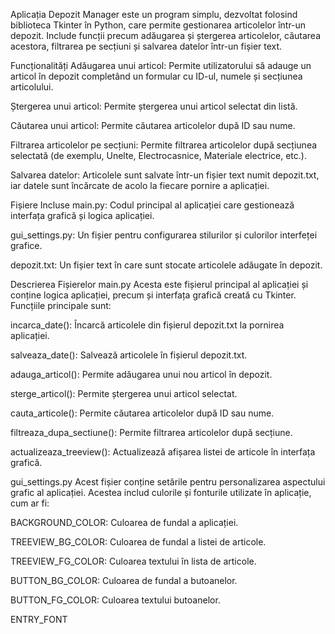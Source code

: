 Aplicația Depozit Manager este un program simplu, dezvoltat folosind biblioteca Tkinter în Python, care permite gestionarea articolelor într-un depozit. Include funcții precum adăugarea și ștergerea articolelor, căutarea acestora, filtrarea pe secțiuni și salvarea datelor într-un fișier text.

Funcționalități
Adăugarea unui articol: Permite utilizatorului să adauge un articol în depozit completând un formular cu ID-ul, numele și secțiunea articolului.

Ștergerea unui articol: Permite ștergerea unui articol selectat din listă.

Căutarea unui articol: Permite căutarea articolelor după ID sau nume.

Filtrarea articolelor pe secțiuni: Permite filtrarea articolelor după secțiunea selectată (de exemplu, Unelte, Electrocasnice, Materiale electrice, etc.).

Salvarea datelor: Articolele sunt salvate într-un fișier text numit depozit.txt, iar datele sunt încărcate de acolo la fiecare pornire a aplicației.

Fișiere Incluse
main.py: Codul principal al aplicației care gestionează interfața grafică și logica aplicației.

gui_settings.py: Un fișier pentru configurarea stilurilor și culorilor interfeței grafice.

depozit.txt: Un fișier text în care sunt stocate articolele adăugate în depozit.

Descrierea Fișierelor
main.py
Acesta este fișierul principal al aplicației și conține logica aplicației, precum și interfața grafică creată cu Tkinter. Funcțiile principale sunt:

incarca_date(): Încarcă articolele din fișierul depozit.txt la pornirea aplicației.

salveaza_date(): Salvează articolele în fișierul depozit.txt.

adauga_articol(): Permite adăugarea unui nou articol în depozit.

sterge_articol(): Permite ștergerea unui articol selectat.

cauta_articole(): Permite căutarea articolelor după ID sau nume.

filtreaza_dupa_sectiune(): Permite filtrarea articolelor după secțiune.

actualizeaza_treeview(): Actualizează afișarea listei de articole în interfața grafică.

gui_settings.py
Acest fișier conține setările pentru personalizarea aspectului grafic al aplicației. Acestea includ culorile și fonturile utilizate în aplicație, cum ar fi:

BACKGROUND_COLOR: Culoarea de fundal a aplicației.

TREEVIEW_BG_COLOR: Culoarea de fundal a listei de articole.

TREEVIEW_FG_COLOR: Culoarea textului în lista de articole.

BUTTON_BG_COLOR: Culoarea de fundal a butoanelor.

BUTTON_FG_COLOR: Culoarea textului butoanelor.

ENTRY_FONT

